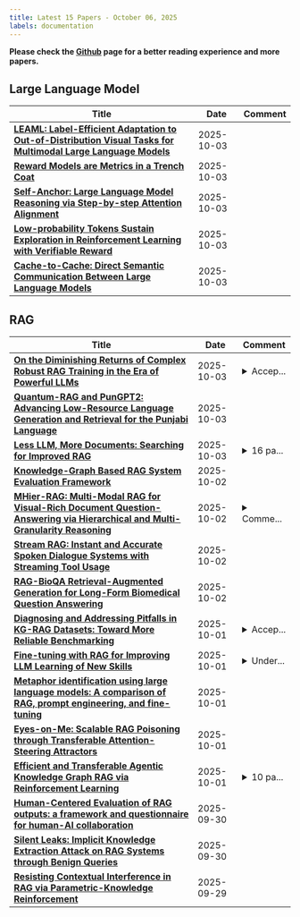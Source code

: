 ```yaml
---
title: Latest 15 Papers - October 06, 2025
labels: documentation
---
```

**Please check the [Github](https://github.com/zezhishao/MTS_Daily_ArXiv) page for a better reading experience and more papers.**

## Large Language Model
| **Title** | **Date** | **Comment** |
| --- | --- | --- |
| **[LEAML: Label-Efficient Adaptation to Out-of-Distribution Visual Tasks for Multimodal Large Language Models](http://arxiv.org/abs/2510.03232v1)** | 2025-10-03 |  |
| **[Reward Models are Metrics in a Trench Coat](http://arxiv.org/abs/2510.03231v1)** | 2025-10-03 |  |
| **[Self-Anchor: Large Language Model Reasoning via Step-by-step Attention Alignment](http://arxiv.org/abs/2510.03223v1)** | 2025-10-03 |  |
| **[Low-probability Tokens Sustain Exploration in Reinforcement Learning with Verifiable Reward](http://arxiv.org/abs/2510.03222v1)** | 2025-10-03 |  |
| **[Cache-to-Cache: Direct Semantic Communication Between Large Language Models](http://arxiv.org/abs/2510.03215v1)** | 2025-10-03 |  |

## RAG
| **Title** | **Date** | **Comment** |
| --- | --- | --- |
| **[On the Diminishing Returns of Complex Robust RAG Training in the Era of Powerful LLMs](http://arxiv.org/abs/2502.11400v2)** | 2025-10-03 | <details><summary>Accep...</summary><p>Accepted at SIGIR-AP 2025</p></details> |
| **[Quantum-RAG and PunGPT2: Advancing Low-Resource Language Generation and Retrieval for the Punjabi Language](http://arxiv.org/abs/2508.01918v2)** | 2025-10-03 |  |
| **[Less LLM, More Documents: Searching for Improved RAG](http://arxiv.org/abs/2510.02657v1)** | 2025-10-03 | <details><summary>16 pa...</summary><p>16 pages. Submitted to ECIR 2026</p></details> |
| **[Knowledge-Graph Based RAG System Evaluation Framework](http://arxiv.org/abs/2510.02549v1)** | 2025-10-02 |  |
| **[MHier-RAG: Multi-Modal RAG for Visual-Rich Document Question-Answering via Hierarchical and Multi-Granularity Reasoning](http://arxiv.org/abs/2508.00579v3)** | 2025-10-02 | <details><summary>Comme...</summary><p>Comments: Update Title, Author, Abstract, etc</p></details> |
| **[Stream RAG: Instant and Accurate Spoken Dialogue Systems with Streaming Tool Usage](http://arxiv.org/abs/2510.02044v1)** | 2025-10-02 |  |
| **[RAG-BioQA Retrieval-Augmented Generation for Long-Form Biomedical Question Answering](http://arxiv.org/abs/2510.01612v1)** | 2025-10-02 |  |
| **[Diagnosing and Addressing Pitfalls in KG-RAG Datasets: Toward More Reliable Benchmarking](http://arxiv.org/abs/2505.23495v2)** | 2025-10-01 | <details><summary>Accep...</summary><p>Accepted at NeurIPS 2025 Datasets and Benchmarks Track</p></details> |
| **[Fine-tuning with RAG for Improving LLM Learning of New Skills](http://arxiv.org/abs/2510.01375v1)** | 2025-10-01 | <details><summary>Under...</summary><p>Under review at ICLR 2026</p></details> |
| **[Metaphor identification using large language models: A comparison of RAG, prompt engineering, and fine-tuning](http://arxiv.org/abs/2509.24866v2)** | 2025-10-01 |  |
| **[Eyes-on-Me: Scalable RAG Poisoning through Transferable Attention-Steering Attractors](http://arxiv.org/abs/2510.00586v1)** | 2025-10-01 |  |
| **[Efficient and Transferable Agentic Knowledge Graph RAG via Reinforcement Learning](http://arxiv.org/abs/2509.26383v2)** | 2025-10-01 | <details><summary>10 pa...</summary><p>10 pages, 5 figures. Submitted to ICLR 2026</p></details> |
| **[Human-Centered Evaluation of RAG outputs: a framework and questionnaire for human-AI collaboration](http://arxiv.org/abs/2509.26205v1)** | 2025-09-30 |  |
| **[Silent Leaks: Implicit Knowledge Extraction Attack on RAG Systems through Benign Queries](http://arxiv.org/abs/2505.15420v2)** | 2025-09-30 |  |
| **[Resisting Contextual Interference in RAG via Parametric-Knowledge Reinforcement](http://arxiv.org/abs/2506.05154v3)** | 2025-09-29 |  |


